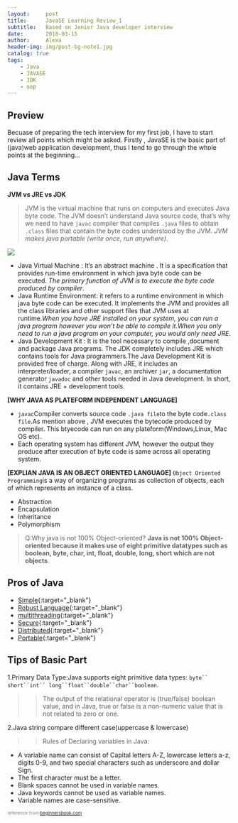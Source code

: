 ```yaml
---
layout:     post
title:      JavaSE Learning Review_1
subtitle:   Based on Jenior Java developer interview 
date:       2018-03-15
author:     Alexa
header-img: img/post-bg-note1.jpg
catalog: true
tags:
    - Java
    - JAVASE
    - JDK
    - oop
---
```


## Preview

Becuase of preparing the tech interview for my first job, I have to start review all points which might be asked. Firstly , JavaSE is the basic part of (java)web application development, thus I tend to go through the whole points at the beginning...

## Java Terms

**JVM vs JRE vs JDK** 

>JVM is the virtual machine that runs on computers and executes Java byte code. The JVM doesn’t understand Java source code, that’s why we need to have `javac` compiler that compiles `.java` files to obtain `.class` files that contain the byte codes understood by the JVM. _JVM makes java portable (write once, run anywhere)_. 

![](https://beginnersbook.com/wp-content/uploads/2013/05/JVM.jpg)
* Java Virtual Machine : It’s an abstract machine . It is a specification that provides run-time environment in which java byte code can be executed. _The primary function of JVM is to execute the byte code produced by compiler_.
* Java Runtime Environment: it refers to a runtime environment in which java byte code can be executed. It implements the JVM and provides all the class libraries and other support files that JVM uses at runtime._When you have JRE installed on your system, you can run a java program however you won’t be able to compile it.When you only need to run a java program on your computer,  you would only need JRE_. 
* Java Development Kit : It is the tool necessary to compile ,document and package Java programs. The JDK completely includes JRE which contains tools for Java programmers.The Java Development Kit is provided free of charge. Along with JRE, it includes an interpreter/loader, a compiler `javac`, an archiver `jar`, a documentation generator `javadoc` and other tools needed in Java development. In short, it contains JRE + development tools.

**[WHY JAVA AS PLATEFORM INDEPENDENT LANGUAGE]**
* `javac`Compiler converts source code `.java file`to the byte code`.class file`.As mention above , JVM executes the bytecode produced by compiler. This btyecode can run on any plateform(Windows,Linux, Mac OS etc). 
* Each operating system has different JVM, however the output they produce after execution of byte code is same across all operating system.

**[EXPLIAN JAVA IS AN OBJECT ORIENTED LANGUAGE]**
`Object Oriented Programming`is a way of organizing programs as collection of objects, each of which represents an instance of a class.
- Abstraction 
- Encapsulation
- Inheritance
- Polymorphism

>Q:Why java is not 100% Object-oriented?
**Java is not 100% Object-oriented because it makes use of eight primitive datatypes such as boolean, byte, char, int, float, double, long, short which are not objects**.

## Pros of Java 
* [Simple](#){:target="_blank"} 
* [Robust Language](#){:target="_blank"} 
* [multithreading](#){:target="_blank"}
* [Secure](#){:target="_blank"} 
* [Distributed](#){:target="_blank"} 
* [Portable](#){:target="_blank"} 

## Tips of Basic Part
1.Primary Data Type:Java supports eight primitive data types: `byte`` short``int`` long``float``double``char``boolean`.
>>The output of the relational operator is (true/false) boolean value, and in Java, true or false is a non-numeric value that is not related to zero or one.

2.Java string compare different case(uppercase & lowercase)
>>Rules of Declaring variables in Java:
* A variable name can consist of Capital letters A-Z, lowercase letters a-z, digits 0-9, and two special characters such as underscore and dollar Sign.
* The first character must be a letter.
* Blank spaces cannot be used in variable names.
* Java keywords cannot be used as variable names.
* Variable names are case-sensitive.
  

<p style="color:gray;font-size:10px">reference from:<a href="https://beginnersbook.com/2013/05/java-introduction">beginnersbook.com<a>


